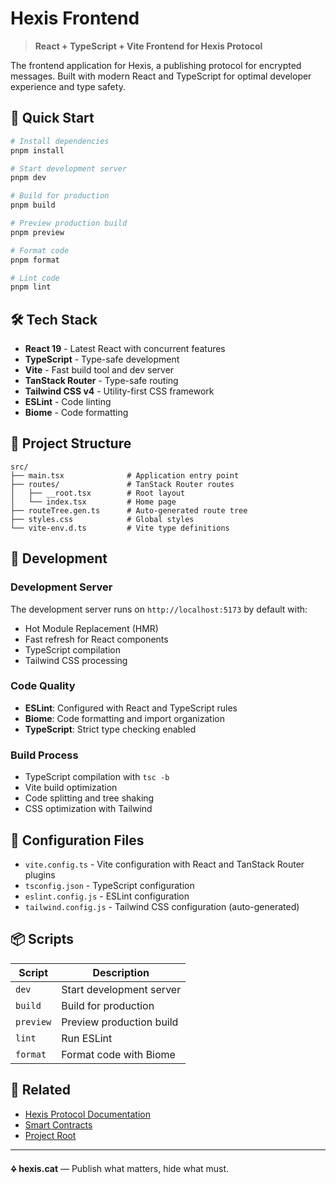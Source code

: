 # Hexis Frontend

> **React + TypeScript + Vite Frontend for Hexis Protocol**

The frontend application for Hexis, a publishing protocol for encrypted messages. Built with modern React and TypeScript for optimal developer experience and type safety.

## 🚀 Quick Start

```bash
# Install dependencies
pnpm install

# Start development server
pnpm dev

# Build for production
pnpm build

# Preview production build
pnpm preview

# Format code
pnpm format

# Lint code
pnpm lint
```

## 🛠️ Tech Stack

- **React 19** - Latest React with concurrent features
- **TypeScript** - Type-safe development
- **Vite** - Fast build tool and dev server
- **TanStack Router** - Type-safe routing
- **Tailwind CSS v4** - Utility-first CSS framework
- **ESLint** - Code linting
- **Biome** - Code formatting

## 📁 Project Structure

```
src/
├── main.tsx              # Application entry point
├── routes/               # TanStack Router routes
│   ├── __root.tsx        # Root layout
│   └── index.tsx         # Home page
├── routeTree.gen.ts      # Auto-generated route tree
├── styles.css            # Global styles
└── vite-env.d.ts         # Vite type definitions
```

## 🎨 Development

### Development Server
The development server runs on `http://localhost:5173` by default with:
- Hot Module Replacement (HMR)
- Fast refresh for React components
- TypeScript compilation
- Tailwind CSS processing

### Code Quality
- **ESLint**: Configured with React and TypeScript rules
- **Biome**: Code formatting and import organization
- **TypeScript**: Strict type checking enabled

### Build Process
- TypeScript compilation with `tsc -b`
- Vite build optimization
- Code splitting and tree shaking
- CSS optimization with Tailwind

## 🔧 Configuration Files

- `vite.config.ts` - Vite configuration with React and TanStack Router plugins
- `tsconfig.json` - TypeScript configuration
- `eslint.config.js` - ESLint configuration
- `tailwind.config.js` - Tailwind CSS configuration (auto-generated)

## 📦 Scripts

| Script | Description |
|--------|-------------|
| `dev` | Start development server |
| `build` | Build for production |
| `preview` | Preview production build |
| `lint` | Run ESLint |
| `format` | Format code with Biome |

## 🔗 Related

- [Hexis Protocol Documentation](../README.md)
- [Smart Contracts](../contract/README.md)
- [Project Root](../../README.md)

---

**🜍 hexis.cat** — Publish what matters, hide what must.
